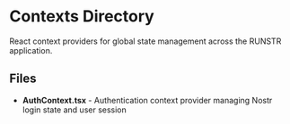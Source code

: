 # Contexts Directory

React context providers for global state management across the RUNSTR application.

## Files

- **AuthContext.tsx** - Authentication context provider managing Nostr login state and user session